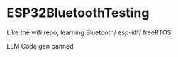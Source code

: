 # ESP32BluetoothTesting

Like the wifi repo, learning Bluetooth/ esp-idf/ freeRTOS

LLM Code gen banned
